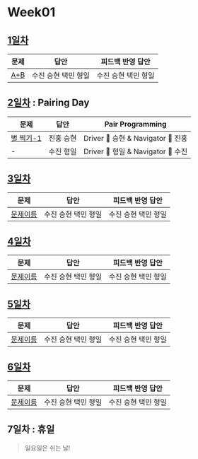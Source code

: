 # Week01

## [1일차](Day1)

| 문제                                        | 답안                | 피드백 반영 답안    |
| ------------------------------------------- | ------------------- | ------------------- |
| [A+B](https://www.acmicpc.net/problem/1000) | 수진 승현 택민 형일 | 수진 승현 택민 형일 |

## [2일차](Day2) : Pairing Day

| 문제                                              | 답안      | Pair Programming                   |
| ------------------------------------------------- | --------- | ---------------------------------- |
| [별 찍기-1](https://www.acmicpc.net/problem/2438) | 진홍 승현 | Driver 🚗 승현 & Navigator 🧭 진홍 |
| -                                                 | 수진 형일 | Driver 🚗 형일 & Navigator 🧭 수진 |

## [3일차](Day3)

| 문제                 | 답안                | 피드백 반영 답안    |
| -------------------- | ------------------- | ------------------- |
| [문제이름](문제링크) | 수진 승현 택민 형일 | 수진 승현 택민 형일 |

## [4일차](Day4)

| 문제                 | 답안                | 피드백 반영 답안    |
| -------------------- | ------------------- | ------------------- |
| [문제이름](문제링크) | 수진 승현 택민 형일 | 수진 승현 택민 형일 |

## [5일차](Day5)

| 문제                 | 답안                | 피드백 반영 답안    |
| -------------------- | ------------------- | ------------------- |
| [문제이름](문제링크) | 수진 승현 택민 형일 | 수진 승현 택민 형일 |

## [6일차](Day6)

| 문제                 | 답안                | 피드백 반영 답안    |
| -------------------- | ------------------- | ------------------- |
| [문제이름](문제링크) | 수진 승현 택민 형일 | 수진 승현 택민 형일 |

## 7일차 : 휴일

> 일요일은 쉬는 날!
